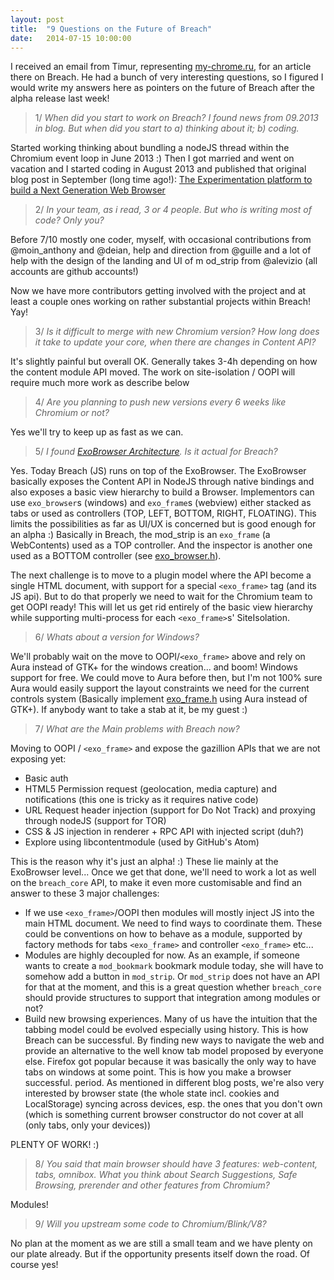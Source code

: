 ```yaml
---
layout: post
title:  "9 Questions on the Future of Breach"
date:   2014-07-15 10:00:00
---
```


I received an email from Timur, representing [my-chrome.ru](http://my-chrome.ru), for an article there on Breach. He had a bunch of very interesting questions, so I figured I would write my answers here as pointers on the future of Breach after the alpha release last week!

> 1/ *When did you start to work on Breach? I found news from 09.2013 in blog. But when did you start to a) thinking about it; b) coding.*

Started working thinking about bundling a nodeJS thread within the Chromium event loop in June 2013 :) Then I got married and went on vacation and I started coding in August 2013 and published that original blog post in September (long time ago!): [The Experimentation platform to build a Next Generation Web Browser](http://breach.cc/2013/09/05/the-experimentation-platform-to-build-a-next-generation-web-browser.html)

> 2/ *In your team, as i read, 3 or 4 people. But who is writing most of code? Only you?*

Before 7/10 mostly one coder, myself, with occasional contributions from @moin_anthony and @deian, help and direction from @guille and a lot of help with the design of the landing and UI of m od_strip from @alevizio (all accounts are github accounts!)

Now we have more contributors getting involved with the project and at least a couple ones working on rather substantial projects within Breach! Yay!

> 3/ *Is it difficult to merge with new Chromium version? How long does it take to update your core, when there are changes in Content API?*

It's slightly painful but overall OK. Generally takes 3-4h depending on how the content module API moved. The work on site-isolation / OOPI will require much more work as describe below

> 4/ *Are you planning to push new versions every 6 weeks like Chromium or not?*

Yes we'll try to keep up as fast as we can.

> 5/ *I found [ExoBrowser Architecture](http://breach.cc/2013/09/05/the-experimentation-platform-to-build-a-next-generation-web-browser.html). Is it actual for Breach?*

Yes. Today Breach (JS) runs on top of the ExoBrowser. The ExoBrowser basically exposes the Content API in NodeJS through native bindings and also exposes a basic view hierarchy to build a Browser. Implementors can use `exo_browser`s (windows) and `exo_frame`s (webview) either stacked as tabs or used as controllers (TOP, LEFT, BOTTOM, RIGHT, FLOATING). This limits the possibilities as far as UI/UX is concerned but is good enough for an alpha :) Basically in Breach, the mod_strip is an `exo_frame` (a WebContents) used as a TOP controller. And the inspector is another one used as a BOTTOM controller (see [exo_browser.h](https://github.com/breach/exo_browser/blob/master/src/browser/exo_browser.h)).

The next challenge is to move to a plugin model where the API become a single HTML document, with support for a special `<exo_frame>` tag (and its JS api). But to do that properly we need to wait for the Chromium team to get OOPI ready! This will let us get rid entirely of the basic view hierarchy while supporting multi-process for each `<exo_frame>`s' SiteIsolation.

> 6/ *Whats about a version for Windows?*

We'll probably wait on the move to OOPI/`<exo_frame>` above and rely on Aura instead of GTK+ for the windows creation... and boom! Windows support for free. We could move to Aura before then, but I'm not 100% sure Aura would easily support the layout constraints we need for the current controls system (Basically implement [exo_frame.h](https://github.com/breach/exo_browser/blob/master/src/browser/exo_browser.h) using Aura instead of GTK+). If anybody want to take a stab at it, be my guest :)

> 7/ *What are the Main problems with Breach now?*

Moving to OOPI / `<exo_frame>` and expose the gazillion APIs that we are not exposing yet:

- Basic auth
- HTML5 Permission request (geolocation, media capture) and notifications (this one is tricky as it requires native code)
- URL Request header injection (support for Do Not Track) and proxying through nodeJS (support for TOR)
- CSS & JS injection in renderer + RPC API with injected script (duh?)
- Explore using libcontentmodule (used by GitHub's Atom)

This is the reason why it's just an alpha! :) These lie mainly at the ExoBrowser level... Once we get that done, we'll need to work a lot as well on the `breach_core` API, to make it even more customisable and find an answer to these 3 major challenges:

- If we use `<exo_frame>`/OOPI then modules will mostly inject JS into the main HTML document. We need to find ways to coordinate them. These could be conventions on how to behave as a module, supported by factory methods for tabs `<exo_frame>` and controller `<exo_frame>` etc...
- Modules are highly decoupled for now. As an example, if someone wants to create a `mod_bookmark` bookmark module today, she will have to somehow add a button in `mod_strip`. Or `mod_strip` does not have an API for that at the moment, and this is a great question whether `breach_core` should provide structures to support that integration among modules or not?
- Build new browsing experiences. Many of us have the intuition that the tabbing model could be evolved especially using history. This is how Breach can be successful. By finding new ways to navigate the web and provide an alternative to the well know tab model proposed by everyone else. Firefox got popular because it was basically the only way to have tabs on windows at some point. This is how you make a browser successful. period. As mentioned in different blog posts, we're also very interested by browser state (the whole state incl. cookies and LocalStorage) syncing across devices, esp. the ones that you don't own (which is something current browser constructor do not cover at all (only tabs, only your devices))

PLENTY OF WORK! :)

> 8/ *You said that main browser should have 3 features: web-content, tabs, omnibox. What you think about Search Suggestions, Safe Browsing, prerender and other features from Chromium?*

Modules!

> 9/ *Will you upstream some code to Chromium/Blink/V8?*

No plan at the moment as we are still a small team and we have plenty on our plate already. But if the opportunity presents itself down the road. Of course yes!
